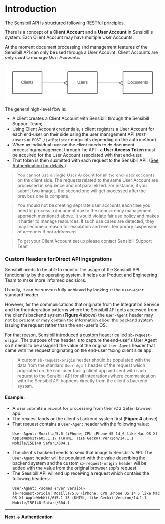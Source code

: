 # Introduction

The Sensibill API is structured following RESTful principles.  

There is a concept of a **Client Account** and a **User Account** in Sensibill's system. Each Client Account may have multiple User Accounts.

At the moment document processing and management features of the Sensibill API can only be used through a User Account. Client Accounts are only used to manage User Accounts.

![Relation between Clients, Users and Documents](https://github.com/getsensibill/documents-docs/raw/main/assets/images/entity-relations.png 'Relation between Clients, Users and Documents')

The general high-level flow is:
- A client creates a Client Account with Sensibill through the Sensibill Support Team;
- Using Client Account credentials, a client registers a User Account for each end-user on their side using the user management API (`POST /users` or `POST /jwtRegister` endpoints depending on the auth method).
- When an individual user on the client needs to do document processing/management through the API - a **User Access Token** must be acquired for the User Account associated with that end-user.
- That token is then submitted with each request to the Sensibill API. ([See Authentication for details.](./Authentication.md))

<!--theme: danger-->
> You cannot use a single User Account for all the end-user accounts on the client side. The requests related to the same User Account are processed in sequence and not parallelized. For instance, if you submit two images, the second one will get processed after the previous one is complete.

<!--theme: danger-->
> You should not be creating separate user accounts each time you need to process a document due to the concurrency management approach mentioned above. It would violate fair use policy and makes it harder to manage resources. If such use cases are detected, they may become a reason for escalation and even temporary suspension of accounts if not addressed.

<!--theme: info-->
> To get your Client Account set up please contact Sensibill Support Team.

### Custom Headers for Direct API Ingegrations

Sensibill needs to be able to monitor the usage of the Sensibill API functionality by the operating system. It helps our Product and Engineering Team to make more informed decisions.

Usually, it can be successfully achieved by looking at the `User-Agent` standard header.

However, for the communications that originate from the Integration Service and for the integration patterns where the Sensibill API gets accessed from the client's backend system (**Figure 4** above) the `User-Agent` header may not be present or may contain the information about the backend system issuing the request rather than the end-user's OS.

For that reason, Sensibill introduced a custom header called `sb-request-origin`. The purpose of the header is to capture the end-user's User Agent so it needs to be assigned the value of the original `User-Agent` header that came with the request originating on the end-user facing client side app.

<!--theme: info-->
> A custom  `sb-request-origin` header should be populated with the data from the standard `User-Agent` header of the request which originated on the end-user facing client app and sent with each request to the Sensibill API for all integrations where communication with the Sensibill API happens directly from the client's backend system.

#### Example:

- A user submits a receipt for processing from their iOS Safari browser app.
- The request lands on the client's backend system first (**Figure 4** above).
- That request contains a `User-Agent` header with the following value:
  ```
  User-Agent: Mozilla/5.0 (iPhone; CPU iPhone OS 14_6 like Mac OS X) AppleWebKit/605.1.15 (KHTML, like Gecko) Version/14.1.1 Mobile/15E148 Safari/604.1
  ```
- The client's backend needs to send that image to Sensibill's API. The `User-Agent` header will be populated with the value describing the backend system and the custom `sb-request-origin header` will be added with the value from the original browser app's request. 
- The Sensibill API will end up receiving a request which contains the following headers:
  ```
  User-Agent: <somes erver version>
  sb-request-origin: Mozilla/5.0 (iPhone; CPU iPhone OS 14_6 like Mac OS X) AppleWebKit/605.1.15 (KHTML, like Gecko) Version/14.1.1 Mobile/15E148 Safari/604.1
  ```
---

**Next -> [Authentication](./Authentication.md)**
